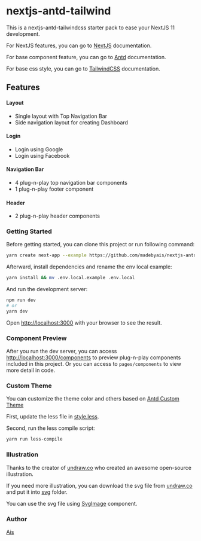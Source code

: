 # nextjs-antd-tailwind

This is a nextjs-antd-tailwindcss starter pack to ease your NextJS 11 development.

For NextJS features, you can go to [NextJS](https://nextjs.org/docs/getting-started) documentation.

For base component feature, you can go to [Antd](https://ant.design/) documentation.

For base css style, you can go to [TailwindCSS](https://tailwindcss.com/) documentation.

## Features

#### Layout
- Single layout with Top Navigation Bar
- Side navigation layout for creating Dashboard

#### Login
- Login using Google
- Login using Facebook

#### Navigation Bar
- 4 plug-n-play top navigation bar components
- 1 plug-n-play footer component

#### Header
- 2 plug-n-play header components

### Getting Started

Before getting started, you can clone this project or run following command:

```bash
yarn create next-app --example https://github.com/madebyais/nextjs-antd-tailwindcss
```

Afterward, install dependencies and rename the env local example:

```bash
yarn install && mv .env.local.example .env.local
```

And run the development server:

```bash
npm run dev
# or
yarn dev
```

Open [http://localhost:3000](http://localhost:3000) with your browser to see the result.

### Component Preview

After you run the dev server, you can access [http://localhost:3000/components](http://localhost:3000/components) to preview plug-n-play components included in this project. Or you can access to `pages/components` to view more detail in code.

### Custom Theme

You can customize the theme color and others based on [Antd Custom Theme](https://ant.design/docs/react/customize-theme)

First, update the less file in [style.less](./styles/style.less).

Second, run the less compile script:

```bash
yarn run less-compile
```

### Illustration

Thanks to the creator of [undraw.co](https://undraw.co) who created an awesome open-source illustration.

If you need more illustration, you can download the svg file from [undraw.co](https://undraw.co) and put it into [svg](./public/assets/svg) folder.

You can use the svg file using [SvgImage](./components/svg/index.tsx) component.

### Author

[Ais](https://github.com/madebyais)